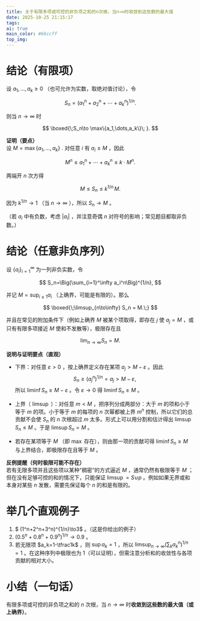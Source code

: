 ```yaml
---
title: 关于有限多项或可控的非负项之和的n次根，当n→∞时收敛到这些数的最大值
date: 2025-10-25 21:15:17
tags:
ai: true
main_color: #66ccff
top_img: 
---
```


结论（有限项）
=======

设  $a_1,\dots,a_k\ge0$ （也可允许为实数，取绝对值讨论），令

$$
S_n=(a_1^n+a_2^n+\cdots+a_k^n)^{1/n}.
$$

则当  $n\to\infty$  时

$$
\boxed{\;S_n\to \max\{a_1,\dots,a_k\}\; }.
$$

**证明（要点）**  
设  $M=\max\{a_1,\dots,a_k\}$ . 对任意  $i$  有  $a_i\le M$ ，因此

$$
M^n \le a_1^n+\cdots+a_k^n \le k\cdot M^n.
$$

两端开  $n$  次方得

$$
M \le S_n \le k^{1/n}\,M.
$$

因为  $k^{1/n}\to1$ （当  $n\to\infty$ ），所以  $S_n\to M$ 。

（若  $a_i$  中有负数，考虑  $|a_i|$ ，并注意奇偶  $n$  对符号的影响；常见题目都取非负数。）

结论（任意非负序列）
==========

设  $\{a_i\}_{i=1}^\infty$  为一列非负实数，令

$$
S_n=\Big(\sum_{i=1}^\infty a_i^n\Big)^{1/n},
$$

并记  $M=\sup_{i\ge1} a_i$ （上确界，可能是有限的）。那么

$$
\boxed{\;\limsup_{n\to\infty} S_n = M.\;}
$$

并且在常见的附加条件下（例如上确界  $M$  被某个项取得，即存在  $j$  使  $a_j=M$ ，或只有有限多项接近  $M$  使和不发散等），极限存在且

$$
\lim_{n\to\infty} S_n = M.
$$

**说明与证明要点（直观）**

* 下界：对任意  $\varepsilon>0$ ，按上确界定义存在某项  $a_j>M-\varepsilon$ 。因此
  $$
  S_n \ge (a_j^n)^{1/n}=a_j > M-\varepsilon,
  $$
  所以  $\liminf S_n \ge M-\varepsilon$ 。令  $\varepsilon\to0$  得  $\liminf S_n \ge M$ 。

* 上界（ $\limsup$ ）：对任意  $m<M$ ，把序列分成两部分：大于  $m$  的项和小于等于  $m$  的项。小于等于  $m$  的每项的  $n$  次幂都被上界  $m^n$  控制，所以它们的总贡献不会使  $S_n$  的  $n$  次根超过  $m$  太多。形式上可以用分割和估计得出  $\limsup S_n\le M$ 。于是  $\limsup S_n=M$ 。

* 若存在某项等于  $M$ （即  $\max$  存在），则由那一项的贡献可得  $\liminf S_n\ge M$  与上界结合，即极限存在且等于  $M$ 。

**反例提醒（何时极限可能不存在）**  
若有无限多项并且这些项以某种“稠密”的方式逼近  $M$ ，通常仍然有极限等于  $M$ ；但在没有足够可控的和的情况下，只能保证  $\limsup=S\!u\!p$ 。例如如果无界或和本身对某些  $n$  发散，需要先保证每个  $n$  的和是有限的。

举几个直观例子
=======

1.   $ (1^n+2^n+3^n)^{1/n}\to3$ 。（这是你给出的例子）
2.   $(0.5^n+0.8^n+0.9^n)^{1/n}\to0.9$ 。
3.   若无限项  $a_k=1-\tfrac1k$ ，则  $\sup a_k=1$ ，所以  $\limsup_{n\to\infty}\big(\sum_k a_k^n\big)^{1/n}=1$ 。在这种序列中极限也为 1（可以证明），但需注意分析和的收敛性与各项贡献的相对大小。

小结（一句话）
=======

有限多项或可控的非负项之和的  $n$  次根，当  $n\to\infty$  时**收敛到这些数的最大值（或上确界）**。

